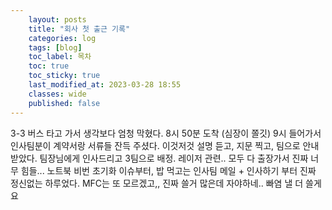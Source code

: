```yaml
---
    layout: posts
    title: "회사 첫 출근 기록"
    categories: log
    tags: [blog]
    toc_label: 목차
    toc: true
    toc_sticky: true
    last_modified_at: 2023-03-28 18:55
    classes: wide
    published: false
---
```


<b1>
3-3 버스 타고 가서 생각보다 엄청 막혔다.
8시 50분 도착 (심장이 쫄깃)
9시 들어가서 인사팀분이 계약서랑 서류들 잔득 주셨다.
이것저것 설명 듣고, 지문 찍고, 팀으로 안내받았다.
팀장님에게 인사드리고 3팀으로 배정. 레이저 관련..
모두 다 출장가서 진짜 너무 힘들...
노트북 비번 초기화 이슈부터, 밥 먹고는 인사팀 메일 + 인사하기 부터
진짜 정신없는 하루었다.
MFC는 또 모르겠고,,
진짜 쓸거 많은데 자야하네..
빠염 낼 더 쓸게요


</b1>
